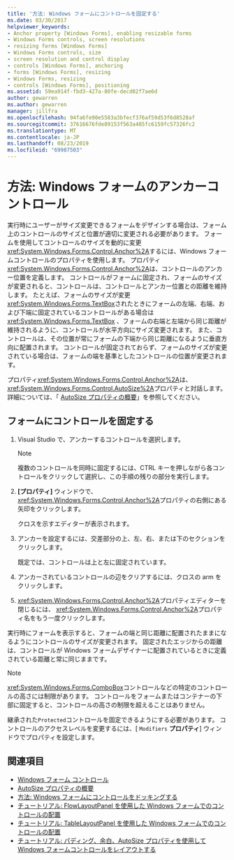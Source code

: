 ```yaml
---
title: '方法: Windows フォームにコントロールを固定する'
ms.date: 03/30/2017
helpviewer_keywords:
- Anchor property [Windows Forms], enabling resizable forms
- Windows Forms controls, screen resolutions
- resizing forms [Windows Forms]
- Windows Forms controls, size
- screen resolution and control display
- controls [Windows Forms], anchoring
- forms [Windows Forms], resizing
- Windows Forms, resizing
- controls [Windows Forms], positioning
ms.assetid: 59ea914f-fbd3-427a-80fe-decd02f7ae6d
author: gewarren
ms.author: gewarren
manager: jillfra
ms.openlocfilehash: 94fa6fe90e5583a3bfecf376af59d53f6d8528af
ms.sourcegitcommit: 37616676fde89153f563a485fc6159fc57326fc2
ms.translationtype: MT
ms.contentlocale: ja-JP
ms.lasthandoff: 08/23/2019
ms.locfileid: "69987503"
---
```

# <a name="how-to-anchor-controls-on-windows-forms"></a>方法: Windows フォームのアンカーコントロール

実行時にユーザーがサイズ変更できるフォームをデザインする場合は、フォーム上のコントロールのサイズと位置が適切に変更される必要があります。 フォームを使用してコントロールのサイズを動的に変更<xref:System.Windows.Forms.Control.Anchor%2A>するには、Windows フォームコントロールのプロパティを使用します。 プロパティ<xref:System.Windows.Forms.Control.Anchor%2A>は、コントロールのアンカー位置を定義します。 コントロールがフォームに固定され、フォームのサイズが変更されると、コントロールは、コントロールとアンカー位置との距離を維持します。 たとえば、フォームのサイズが変更<xref:System.Windows.Forms.TextBox>されたときにフォームの左端、右端、および下端に固定されているコントロールがある場合は<xref:System.Windows.Forms.TextBox> 、フォームの右端と左端から同じ距離が維持されるように、コントロールが水平方向にサイズ変更されます。 また、コントロールは、その位置が常にフォームの下端から同じ距離になるように垂直方向に配置されます。 コントロールが固定されておらず、フォームのサイズが変更されている場合は、フォームの端を基準としたコントロールの位置が変更されます。

プロパティ<xref:System.Windows.Forms.Control.Anchor%2A>は、 <xref:System.Windows.Forms.Control.AutoSize%2A>プロパティと対話します。 詳細については、「 [AutoSize プロパティの概要](autosize-property-overview.md)」を参照してください。

## <a name="anchor-a-control-on-a-form"></a>フォームにコントロールを固定する

1. Visual Studio で、アンカーするコントロールを選択します。

    > [!NOTE]
    > 複数のコントロールを同時に固定するには、CTRL キーを押しながら各コントロールをクリックして選択し、この手順の残りの部分を実行します。

2. **[プロパティ]** ウィンドウで、 <xref:System.Windows.Forms.Control.Anchor%2A>プロパティの右側にある矢印をクリックします。

     クロスを示すエディターが表示されます。

3. アンカーを設定するには、交差部分の上、左、右、または下のセクションをクリックします。

     既定では、コントロールは上と左に固定されています。

4. アンカーされているコントロールの辺をクリアするには、クロスの arm をクリックします。

5. <xref:System.Windows.Forms.Control.Anchor%2A>プロパティエディターを閉じるには、 <xref:System.Windows.Forms.Control.Anchor%2A>プロパティ名をもう一度クリックします。

実行時にフォームを表示すると、フォームの端と同じ距離に配置されたままになるようにコントロールのサイズが変更されます。 固定されたエッジからの距離は、コントロールが Windows フォームデザイナーに配置されているときに定義されている距離と常に同じままです。

> [!NOTE]
> <xref:System.Windows.Forms.ComboBox>コントロールなどの特定のコントロールの高さには制限があります。 コントロールをフォームまたはコンテナーの下部に固定すると、コントロールの高さの制限を超えることはありません。

継承された`Protected`コントロールを固定できるようにする必要があります。 コントロールのアクセスレベルを変更するには、[ `Modifiers` **プロパティ**] ウィンドウでプロパティを設定します。

## <a name="see-also"></a>関連項目

- [Windows フォーム コントロール](index.md)
- [AutoSize プロパティの概要](autosize-property-overview.md)
- [方法: Windows フォームにコントロールをドッキングする](how-to-dock-controls-on-windows-forms.md)
- [チュートリアル: FlowLayoutPanel を使用した Windows フォームでのコントロールの配置](walkthrough-arranging-controls-on-windows-forms-using-a-flowlayoutpanel.md)
- [チュートリアル: TableLayoutPanel を使用した Windows フォームでのコントロールの配置](walkthrough-arranging-controls-on-windows-forms-using-a-tablelayoutpanel.md)
- [チュートリアル: パディング、余白、AutoSize プロパティを使用して Windows フォームコントロールをレイアウトする](windows-forms-controls-padding-autosize.md)
